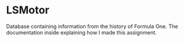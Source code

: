 # LSMotor
Database containing information from the history of Formula One. The documentation inside explaining how I made this assignment.
